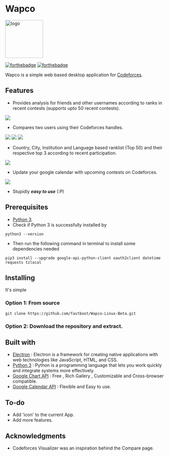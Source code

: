 
# Wapco 

<img src="https://github.com/PranjalMishra11/Wapco-Linux-Beta/blob/master/Wapco-linux-beta/resources/app/app/images/cf.png" alt="logo"  width="120" height="120">

[![forthebadge](https://forthebadge.com/images/badges/made-with-python.svg)](https://forthebadge.com)
[![forthebadge](https://forthebadge.com/images/badges/uses-html.svg)](https://forthebadge.com)

Wapco is a simple web based desktop application for [Codeforces](https://codeforces.com/). 

## Features

- Provides analysis for friends and other usernames according to ranks in recent contests (supports upto 50 recent contests).
<img src="https://github.com/PranjalMishra11/Wapco-Linux-Beta/blob/master/Wapco-linux-beta/resources/app/app/images/analysis.png" border="0">

- Compares two users using their Codeforces handles.
<img src="https://github.com/PranjalMishra11/Wapco-Linux-Beta/blob/master/Wapco-linux-beta/resources/app/app/images/photo.png" border="0">
<img src="https://github.com/PranjalMishra11/Wapco-Linux-Beta/blob/master/Wapco-linux-beta/resources/app/app/images/ver.png" border="0">
<img src="https://github.com/PranjalMishra11/Wapco-Linux-Beta/blob/master/Wapco-linux-beta/resources/app/app/images/ratgraph.png" border="0">

- Country, City, Institution and Language based ranklist (Top 50) and their respective top 3 according to recent participation.
<img src="https://github.com/PranjalMishra11/Wapco-Linux-Beta/blob/master/Wapco-linux-beta/resources/app/app/images/rank2.png" border="0">

- Update your google calendar with upcoming contests on Codeforces.
<img src="https://github.com/PranjalMishra11/Wapco-Linux-Beta/blob/master/Wapco-linux-beta/resources/app/app/images/up.png" border="0">

- Stupidly ***easy to use*** (:P)

## Prerequisites

- [Python 3](https://www.python.org/downloads/).
- Check if Python 3 is successfully installed by
```
python3 --version
```
- Then run the following command in terminal to install some dependencies needed
```
pip3 install --upgrade google-api-python-client oauth2client datetime requests tzlocal
```

## Installing

It's simple 

### Option 1: From source
```
git clone https://github.com/fastboot/Wapco-Linux-Beta.git
```
### Option 2: Download the repository and extract.

## Built with
- [Electron](https://electronjs.org/) : Electron is a framework for creating native applications with web technologies like JavaScript, HTML, and CSS.
- [Python 3](https://www.python.org/) : Python is a programming language that lets you work quickly
and integrate systems more effectively.
- [Google Chart API](https://developers.google.com/chart/interactive/docs/quick_start) : Free , Rich Gallery , Customizable and Cross-browser compatible.
- [Google Calendar API](https://developers.google.com/calendar/) : Flexible and Easy to use.

## To-do
- Add 'icon' to the current App.
- Add more features.

## Acknowledgments
- Codeforces Visualizer was an inspiration behind the Compare page.





